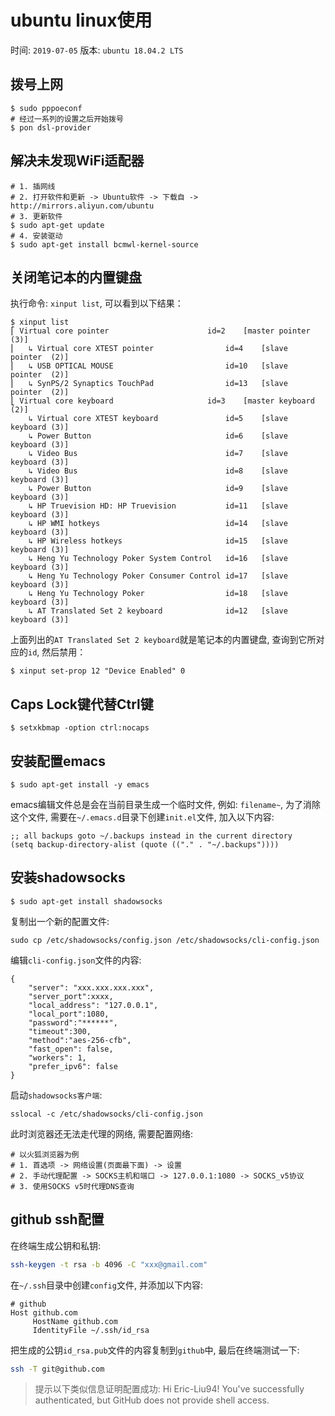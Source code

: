 # ubuntu linux使用

时间: `2019-07-05`
版本: `ubuntu 18.04.2 LTS`

## 拨号上网

```
$ sudo pppoeconf
# 经过一系列的设置之后开始拨号
$ pon dsl-provider
```

## 解决未发现WiFi适配器

```
# 1. 插网线
# 2. 打开软件和更新 -> Ubuntu软件 -> 下载自 -> http://mirrors.aliyun.com/ubuntu
# 3. 更新软件
$ sudo apt-get update
# 4. 安装驱动
$ sudo apt-get install bcmwl-kernel-source
```

## 关闭笔记本的内置键盘

执行命令: `xinput list`, 可以看到以下结果：

```
$ xinput list
⎡ Virtual core pointer                    	id=2	[master pointer  (3)]
⎜   ↳ Virtual core XTEST pointer              	id=4	[slave  pointer  (2)]
⎜   ↳ USB OPTICAL MOUSE                       	id=10	[slave  pointer  (2)]
⎜   ↳ SynPS/2 Synaptics TouchPad              	id=13	[slave  pointer  (2)]
⎣ Virtual core keyboard                   	id=3	[master keyboard (2)]
    ↳ Virtual core XTEST keyboard             	id=5	[slave  keyboard (3)]
    ↳ Power Button                            	id=6	[slave  keyboard (3)]
    ↳ Video Bus                               	id=7	[slave  keyboard (3)]
    ↳ Video Bus                               	id=8	[slave  keyboard (3)]
    ↳ Power Button                            	id=9	[slave  keyboard (3)]
    ↳ HP Truevision HD: HP Truevision         	id=11	[slave  keyboard (3)]
    ↳ HP WMI hotkeys                          	id=14	[slave  keyboard (3)]
    ↳ HP Wireless hotkeys                     	id=15	[slave  keyboard (3)]
    ↳ Heng Yu Technology Poker System Control 	id=16	[slave  keyboard (3)]
    ↳ Heng Yu Technology Poker Consumer Control	id=17	[slave  keyboard (3)]
    ↳ Heng Yu Technology Poker                	id=18	[slave  keyboard (3)]
    ↳ AT Translated Set 2 keyboard            	id=12	[slave  keyboard (3)]
```

上面列出的`AT Translated Set 2 keyboard`就是笔记本的内置键盘, 查询到它所对应的`id`, 然后禁用：

```
$ xinput set-prop 12 "Device Enabled" 0
```

## Caps Lock键代替Ctrl键

`$ setxkbmap -option ctrl:nocaps`

## 安装配置emacs

```
$ sudo apt-get install -y emacs
```

emacs编辑文件总是会在当前目录生成一个临时文件, 例如: `filename~`, 为了消除这个文件, 需要在`~/.emacs.d`目录下创建`init.el`文件, 加入以下内容:

```
;; all backups goto ~/.backups instead in the current directory
(setq backup-directory-alist (quote (("." . "~/.backups"))))
```

## 安装shadowsocks

```
$ sudo apt-get install shadowsocks
```

复制出一个新的配置文件:

```
sudo cp /etc/shadowsocks/config.json /etc/shadowsocks/cli-config.json
```

编辑`cli-config.json`文件的内容: 

```
{
    "server": "xxx.xxx.xxx.xxx",
    "server_port":xxxx,
    "local_address": "127.0.0.1",
    "local_port":1080,
    "password":"******",
    "timeout":300,
    "method":"aes-256-cfb",
    "fast_open": false,
    "workers": 1,
    "prefer_ipv6": false
}
```

启动`shadowsocks客户端`:

```
sslocal -c /etc/shadowsocks/cli-config.json
```

此时浏览器还无法走代理的网络, 需要配置网络:

```
# 以火狐浏览器为例
# 1. 首选项 -> 网络设置(页面最下面) -> 设置
# 2. 手动代理配置 -> SOCKS主机和端口 -> 127.0.0.1:1080 -> SOCKS_v5协议
# 3. 使用SOCKS v5时代理DNS查询
```

## github ssh配置

在终端生成公钥和私钥:

```bash
ssh-keygen -t rsa -b 4096 -C "xxx@gmail.com"
```

在`~/.ssh`目录中创建`config`文件, 并添加以下内容:

```
# github
Host github.com
     HostName github.com
     IdentityFile ~/.ssh/id_rsa
```

把生成的公钥`id_rsa.pub`文件的内容复制到`github`中, 最后在终端测试一下:

```bash
ssh -T git@github.com
```

> 提示以下类似信息证明配置成功: Hi Eric-Liu94! You've successfully authenticated, but GitHub does not provide shell access.


